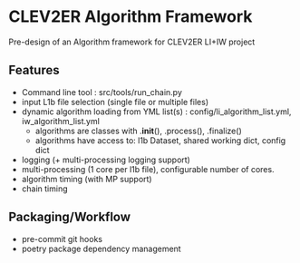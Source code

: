# CLEV2ER Algorithm Framework

Pre-design of an Algorithm framework for CLEV2ER LI+IW project

## Features

* Command line tool : src/tools/run_chain.py
* input L1b file selection (single file or multiple files)
* dynamic algorithm loading from YML list(s) : config/li_algorithm_list.yml, iw_algorithm_list.yml
  * algorithms are classes with .__init__(), .process(), .finalize()
  * algorithms have access to: l1b Dataset, shared working dict, config dict
* logging (+ multi-processing logging support)
* multi-processing (1 core per l1b file), configurable number of cores.
* algorithm timing (with MP support)
* chain timing

## Packaging/Workflow

* pre-commit git hooks
* poetry package dependency management

